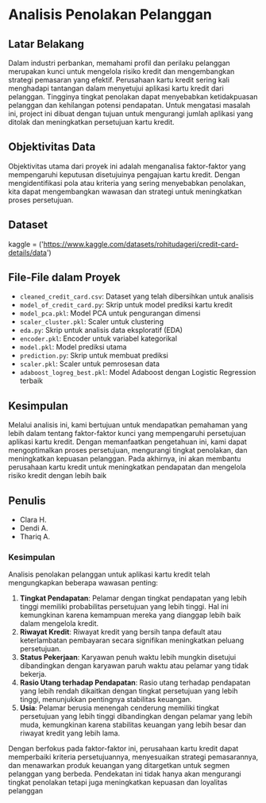 # Analisis Penolakan Pelanggan

## Latar Belakang

Dalam industri perbankan, memahami profil dan perilaku pelanggan merupakan kunci untuk mengelola risiko kredit dan mengembangkan strategi pemasaran yang efektif. Perusahaan kartu kredit sering kali menghadapi tantangan dalam menyetujui aplikasi kartu kredit dari pelanggan. Tingginya tingkat penolakan dapat menyebabkan ketidakpuasan pelanggan dan kehilangan potensi pendapatan. Untuk mengatasi masalah ini, project ini dibuat dengan tujuan untuk mengurangi jumlah aplikasi yang ditolak dan meningkatkan persetujuan kartu kredit.

## Objektivitas Data

Objektivitas utama dari proyek ini adalah menganalisa faktor-faktor yang mempengaruhi keputusan disetujuinya pengajuan kartu kredit. Dengan mengidentifikasi pola atau kriteria yang sering menyebabkan penolakan, kita dapat mengembangkan wawasan dan strategi untuk meningkatkan proses persetujuan.

## Dataset

kaggle = ('https://www.kaggle.com/datasets/rohitudageri/credit-card-details/data')

## File-File dalam Proyek

- `cleaned_credit_card.csv`: Dataset yang telah dibersihkan untuk analisis
- `model_of_credit_card.py`: Skrip untuk model prediksi kartu kredit
- `model_pca.pkl`: Model PCA untuk pengurangan dimensi
- `scaler_cluster.pkl`: Scaler untuk clustering
- `eda.py`: Skrip untuk analisis data eksploratif (EDA)
- `encoder.pkl`: Encoder untuk variabel kategorikal
- `model.pkl`: Model prediksi utama
- `prediction.py`: Skrip untuk membuat prediksi
- `scaler.pkl`: Scaler untuk pemrosesan data
- `adaboost_logreg_best.pkl`: Model Adaboost dengan Logistic Regression terbaik

## Kesimpulan

Melalui analisis ini, kami bertujuan untuk mendapatkan pemahaman yang lebih dalam tentang faktor-faktor kunci yang mempengaruhi persetujuan aplikasi kartu kredit. Dengan memanfaatkan pengetahuan ini, kami dapat mengoptimalkan proses persetujuan, mengurangi tingkat penolakan, dan meningkatkan kepuasan pelanggan. Pada akhirnya, ini akan membantu perusahaan kartu kredit untuk meningkatkan pendapatan dan mengelola risiko kredit dengan lebih baik

## Penulis

- Clara H.
- Dendi A.
- Thariq A.

### Kesimpulan

Analisis penolakan pelanggan untuk aplikasi kartu kredit telah mengungkapkan beberapa wawasan penting:

1. **Tingkat Pendapatan**: Pelamar dengan tingkat pendapatan yang lebih tinggi memiliki probabilitas persetujuan yang lebih tinggi. Hal ini kemungkinan karena kemampuan mereka yang dianggap lebih baik dalam mengelola kredit.
2. **Riwayat Kredit**: Riwayat kredit yang bersih tanpa default atau keterlambatan pembayaran secara signifikan meningkatkan peluang persetujuan.
3. **Status Pekerjaan**: Karyawan penuh waktu lebih mungkin disetujui dibandingkan dengan karyawan paruh waktu atau pelamar yang tidak bekerja.
4. **Rasio Utang terhadap Pendapatan**: Rasio utang terhadap pendapatan yang lebih rendah dikaitkan dengan tingkat persetujuan yang lebih tinggi, menunjukkan pentingnya stabilitas keuangan.
5. **Usia**: Pelamar berusia menengah cenderung memiliki tingkat persetujuan yang lebih tinggi dibandingkan dengan pelamar yang lebih muda, kemungkinan karena stabilitas keuangan yang lebih besar dan riwayat kredit yang lebih lama.

Dengan berfokus pada faktor-faktor ini, perusahaan kartu kredit dapat memperbaiki kriteria persetujuannya, menyesuaikan strategi pemasarannya, dan menawarkan produk keuangan yang ditargetkan untuk segmen pelanggan yang berbeda. Pendekatan ini tidak hanya akan mengurangi tingkat penolakan tetapi juga meningkatkan kepuasan dan loyalitas pelanggan